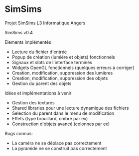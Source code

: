 # SimSims
Projet SimSims L3 Informatique Angers

SimSims v0.4

Elements implémentés
- Lecture du fichier d'entrée
- Popup de création (lumière et objets) fonctionnels
- Signaux et slots de l'interface terminés
- Widgets OpenGL fonctionnels (quelques erreurs à corriger)
- Creation, modification, suppression des lumières
- Creation, modification, suppression des objets
- Gestion du parent des objets


Idées et implémentations à venir
- Gestion des textures
- Shared libraries pour une lecture dynamique des fichiers
- Selection du parent dans le menu de modification
- Effets (type brouillard, ombre par ex)
- Construction d'objets avancé (colonnes par ex)

Bugs connus:
- La caméra ne se déplace pas correctement
- La pyramide ne se construit pas correctement
